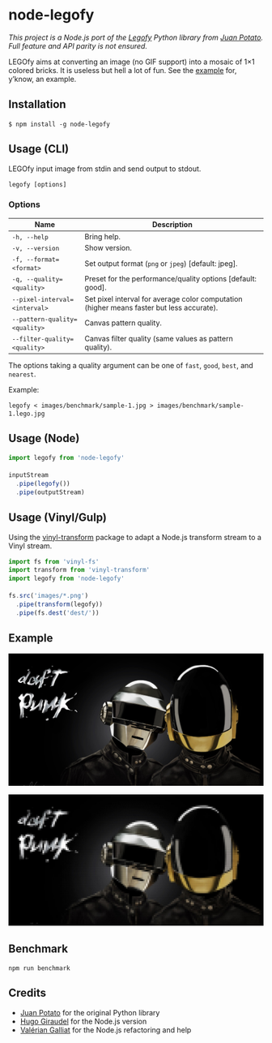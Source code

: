 # node-legofy

*This project is a Node.js port of the [Legofy](https://github.com/JuanPotato/Legofy) Python library from [Juan Potato](https://github.com/JuanPotato). Full feature and API parity is not ensured.*

LEGOfy aims at converting an image (no GIF support) into a mosaic of 1&times;1 colored bricks. It is useless but hell a lot of fun. See the [example](#example) for, y’know, an example.

## Installation

```console
$ npm install -g node-legofy
```

## Usage (CLI)

<!-- BEGIN USAGE -->

LEGOfy input image from stdin and send output to stdout.

```
legofy [options]
```

### Options

Name | Description
---- | -----------
`-h, --help` | Bring help.
`-v, --version` | Show version.
`-f, --format=<format>` | Set output format (`png` or `jpeg`) [default: jpeg].
`-q, --quality=<quality>` | Preset for the performance/quality options [default: good].
`--pixel-interval=<interval>` | Set pixel interval for average color computation (higher means faster but less accurate).
`--pattern-quality=<quality>` | Canvas pattern quality.
`--filter-quality=<quality>` | Canvas filter quality (same values as pattern quality).

The options taking a quality argument can be one of `fast`, `good`, `best`,
and `nearest`.

<!-- END USAGE -->

Example:

```
legofy < images/benchmark/sample-1.jpg > images/benchmark/sample-1.lego.jpg
```

## Usage (Node)

```js
import legofy from 'node-legofy'

inputStream
  .pipe(legofy())
  .pipe(outputStream)
```

## Usage (Vinyl/Gulp)

Using the [vinyl-transform] package to adapt a Node.js transform stream
to a Vinyl stream.

[vinyl-transform]: https://www.npmjs.com/package/vinyl-transform

```js
import fs from 'vinyl-fs'
import transform from 'vinyl-transform'
import legofy from 'node-legofy'

fs.src('images/*.png')
  .pipe(transform(legofy))
  .pipe(fs.dest('dest/'))
```

## Example

![Initial image](https://raw.githubusercontent.com/HugoGiraudel/node-legofy/master/images/benchmark/sample-1.jpg)

![Processed image](https://raw.githubusercontent.com/HugoGiraudel/node-legofy/master/images/benchmark/sample-1.lego.jpg)

## Benchmark

```
npm run benchmark
```

## Credits

* [Juan Potato](https://github.com/JuanPotato) for the original Python library
* [Hugo Giraudel](https://twitter.com/HugoGiraudel) for the Node.js version
* [Valérian Galliat](https://twitter.com/valeriangalliat) for the Node.js refactoring and help

